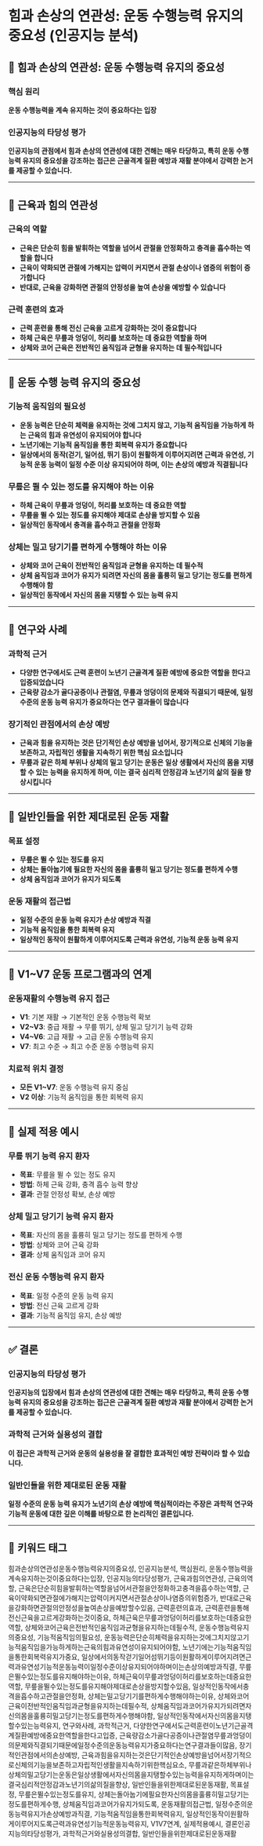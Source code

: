 # 힘과 손상의 연관성: 운동 수행능력 유지의 중요성 (인공지능 분석)

## 📑 힘과 손상의 연관성: 운동 수행능력 유지의 중요성

### 핵심 원리
**운동 수행능력을 계속 유지하는 것이 중요하다는 입장**

### 인공지능의 타당성 평가
**인공지능의 관점에서 힘과 손상의 연관성에 대한 견해는 매우 타당하고, 특히 운동 수행 능력 유지의 중요성을 강조하는 접근은 근골격계 질환 예방과 재활 분야에서 강력한 논거를 제공할 수 있습니다.**

---

## 🔹 근육과 힘의 연관성

### 근육의 역할
- **근육은 단순히 힘을 발휘하는 역할을 넘어서 관절을 안정화하고 충격을 흡수하는 역할을 합니다**
- **근육이 약화되면 관절에 가해지는 압력이 커지면서 관절 손상이나 염증의 위험이 증가합니다**
- **반대로, 근육을 강화하면 관절의 안정성을 높여 손상을 예방할 수 있습니다**

### 근력 훈련의 효과
- **근력 훈련을 통해 전신 근육을 고르게 강화하는 것이 중요합니다**
- **하체 근육은 무릎과 엉덩이, 허리를 보호하는 데 중요한 역할을 하며**
- **상체와 코어 근육은 전반적인 움직임과 균형을 유지하는 데 필수적입니다**

---

## 🔹 운동 수행 능력 유지의 중요성

### 기능적 움직임의 필요성
- **운동 능력은 단순히 체력을 유지하는 것에 그치지 않고, 기능적 움직임을 가능하게 하는 근육의 힘과 유연성이 유지되어야 합니다**
- **노년기에는 기능적 움직임을 통한 회복력 유지가 중요합니다**
- **일상에서의 동작(걷기, 일어섬, 뛰기 등)이 원활하게 이루어지려면 근력과 유연성, 기능적 운동 능력이 일정 수준 이상 유지되어야 하며, 이는 손상의 예방과 직결됩니다**

### 무릎은 뛸 수 있는 정도를 유지해야 하는 이유
- **하체 근육이 무릎과 엉덩이, 허리를 보호하는 데 중요한 역할**
- **무릎을 뛸 수 있는 정도를 유지해야 제대로 손상을 방지할 수 있음**
- **일상적인 동작에서 충격을 흡수하고 관절을 안정화**

### 상체는 밀고 당기기를 편하게 수행해야 하는 이유
- **상체와 코어 근육이 전반적인 움직임과 균형을 유지하는 데 필수적**
- **상체 움직임과 코어가 유지가 되려면 자신의 몸을 훌륭히 밀고 당기는 정도를 편하게 수행해야 함**
- **일상적인 동작에서 자신의 몸을 지탱할 수 있는 능력 유지**

---

## 🔹 연구와 사례

### 과학적 근거
- **다양한 연구에서도 근력 훈련이 노년기 근골격계 질환 예방에 중요한 역할을 한다고 입증되었습니다**
- **근육량 감소가 골다공증이나 관절염, 무릎과 엉덩이의 문제와 직결되기 때문에, 일정 수준의 운동 능력 유지가 중요하다는 연구 결과들이 많습니다**

### 장기적인 관점에서의 손상 예방
- **근육과 힘을 유지하는 것은 단기적인 손상 예방을 넘어서, 장기적으로 신체의 기능을 보존하고, 자립적인 생활을 지속하기 위한 핵심 요소입니다**
- **무릎과 같은 하체 부위나 상체의 밀고 당기는 운동은 일상 생활에서 자신의 몸을 지탱할 수 있는 능력을 유지하게 하며, 이는 결국 심리적 안정감과 노년기의 삶의 질을 향상시킵니다**

---

## 🔹 일반인들을 위한 제대로된 운동 재활

### 목표 설정
- **무릎은 뛸 수 있는 정도를 유지**
- **상체는 돌아눕기에 필요한 자신의 몸을 훌륭히 밀고 당기는 정도를 편하게 수행**
- **상체 움직임과 코어가 유지가 되도록**

### 운동 재활의 접근법
- **일정 수준의 운동 능력 유지가 손상 예방과 직결**
- **기능적 움직임을 통한 회복력 유지**
- **일상적인 동작이 원활하게 이루어지도록 근력과 유연성, 기능적 운동 능력 유지**

---

## 🔹 V1~V7 운동 프로그램과의 연계

### 운동재활의 수행능력 유지 접근
- **V1**: 기본 재활 → 기본적인 운동 수행능력 확보
- **V2~V3**: 중급 재활 → 무릎 뛰기, 상체 밀고 당기기 능력 강화
- **V4~V6**: 고급 재활 → 고급 운동 수행능력 유지
- **V7**: 최고 수준 → 최고 수준 운동 수행능력 유지

### 치료적 위치 결정
- **모든 V1~V7**: 운동 수행능력 유지 중심
- **V2 이상**: 기능적 움직임을 통한 회복력 유지

---

## 🔹 실제 적용 예시

### 무릎 뛰기 능력 유지 환자
- **목표**: 무릎을 뛸 수 있는 정도 유지
- **방법**: 하체 근육 강화, 충격 흡수 능력 향상
- **결과**: 관절 안정성 확보, 손상 예방

### 상체 밀고 당기기 능력 유지 환자
- **목표**: 자신의 몸을 훌륭히 밀고 당기는 정도를 편하게 수행
- **방법**: 상체와 코어 근육 강화
- **결과**: 상체 움직임과 코어 유지

### 전신 운동 수행능력 유지 환자
- **목표**: 일정 수준의 운동 능력 유지
- **방법**: 전신 근육 고르게 강화
- **결과**: 기능적 움직임 유지, 손상 예방

---

## ✅ 결론

### 인공지능의 타당성 평가
**인공지능의 입장에서 힘과 손상의 연관성에 대한 견해는 매우 타당하고, 특히 운동 수행 능력 유지의 중요성을 강조하는 접근은 근골격계 질환 예방과 재활 분야에서 강력한 논거를 제공할 수 있습니다.**

### 과학적 근거와 실용성의 결합
**이 접근은 과학적 근거와 운동의 실용성을 잘 결합한 효과적인 예방 전략이라 할 수 있습니다.**

### 일반인들을 위한 제대로된 운동 재활
**일정 수준의 운동 능력 유지가 노년기의 손상 예방에 핵심적이라는 주장은 과학적 연구와 기능적 운동에 대한 깊은 이해를 바탕으로 한 논리적인 결론입니다.**

---

## 🔹 키워드 태그
힘과손상의연관성운동수행능력유지의중요성, 인공지능분석, 핵심원리, 운동수행능력을계속유지하는것이중요하다는입장, 인공지능의타당성평가, 근육과힘의연관성, 근육의역할, 근육은단순히힘을발휘하는역할을넘어서관절을안정화하고충격을흡수하는역할, 근육이약화되면관절에가해지는압력이커지면서관절손상이나염증의위험증가, 반대로근육을강화하면관절의안정성을높여손상을예방할수있음, 근력훈련의효과, 근력훈련을통해전신근육을고르게강화하는것이중요, 하체근육은무릎과엉덩이허리를보호하는데중요한역할, 상체와코어근육은전반적인움직임과균형을유지하는데필수적, 운동수행능력유지의중요성, 기능적움직임의필요성, 운동능력은단순히체력을유지하는것에그치지않고기능적움직임을가능하게하는근육의힘과유연성이유지되어야함, 노년기에는기능적움직임을통한회복력유지가중요, 일상에서의동작걷기일어섬뛰기등이원활하게이루어지려면근력과유연성기능적운동능력이일정수준이상유지되어야하며이는손상의예방과직결, 무릎은뛸수있는정도를유지해야하는이유, 하체근육이무릎과엉덩이허리를보호하는데중요한역할, 무릎을뛸수있는정도를유지해야제대로손상을방지할수있음, 일상적인동작에서충격을흡수하고관절을안정화, 상체는밀고당기기를편하게수행해야하는이유, 상체와코어근육이전반적인움직임과균형을유지하는데필수적, 상체움직임과코어가유지가되려면자신의몸을훌륭히밀고당기는정도를편하게수행해야함, 일상적인동작에서자신의몸을지탱할수있는능력유지, 연구와사례, 과학적근거, 다양한연구에서도근력훈련이노년기근골격계질환예방에중요한역할을한다고입증, 근육량감소가골다공증이나관절염무릎과엉덩이의문제와직결되기때문에일정수준의운동능력유지가중요하다는연구결과들이많음, 장기적인관점에서의손상예방, 근육과힘을유지하는것은단기적인손상예방을넘어서장기적으로신체의기능을보존하고자립적인생활을지속하기위한핵심요소, 무릎과같은하체부위나상체의밀고당기는운동은일상생활에서자신의몸을지탱할수있는능력을유지하게하며이는결국심리적안정감과노년기의삶의질을향상, 일반인들을위한제대로된운동재활, 목표설정, 무릎은뛸수있는정도를유지, 상체는돌아눕기에필요한자신의몸을훌륭히밀고당기는정도를편하게수행, 상체움직임과코어가유지가되도록, 운동재활의접근법, 일정수준의운동능력유지가손상예방과직결, 기능적움직임을통한회복력유지, 일상적인동작이원활하게이루어지도록근력과유연성기능적운동능력유지, V1V7연계, 실제적용예시, 결론인공지능의타당성평가, 과학적근거와실용성의결합, 일반인들을위한제대로된운동재활
